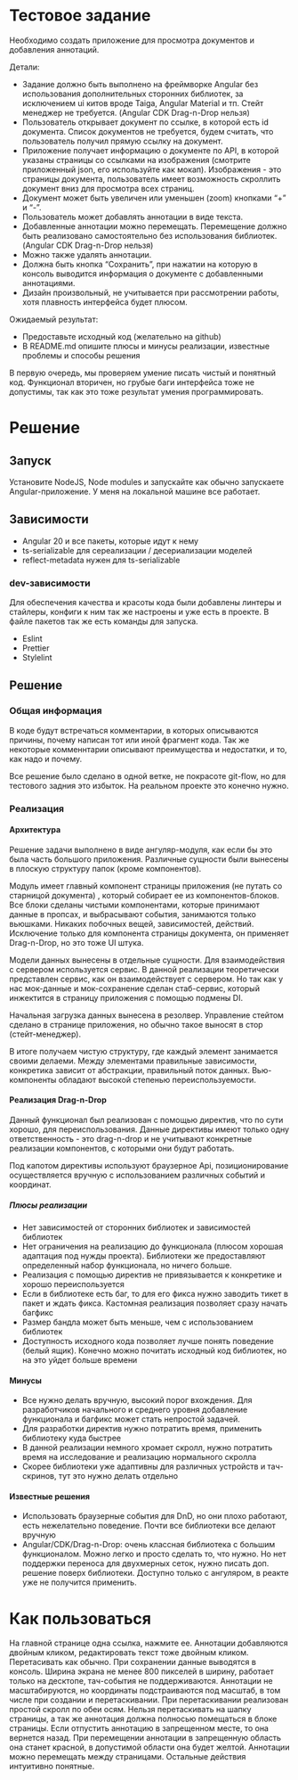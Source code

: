 
# Тестовое задание

Необходимо создать приложение для просмотра документов и добавления аннотаций.

Детали:

+ Задание должно быть выполнено на фреймворке Angular без использования
дополнительных сторонних библиотек, за исключением ui китов вроде Taiga,
Angular Material и тп. Стейт менеджер не требуется. (Angular CDK Drag-n-Drop нельзя)
+ Пользователь открывает документ по ссылке, в которой есть id документа.
Список документов не требуется, будем считать, что пользователь получил
прямую ссылку на документ.
+ Приложение получает информацию о документе по API, в которой указаны
страницы со ссылками на изображения (смотрите приложенный json, его
используйте как мокап). Изображения - это страницы документа, пользователь
имеет возможность скроллить документ вниз для просмотра всех страниц.
+ Документ может быть увеличен или уменьшен (zoom) кнопками “+” и “-”.
+ Пользователь может добавлять аннотации в виде текста.
+ Добавленные аннотации можно перемещать. Перемещение должно быть
реализовано самостоятельно без использования библиотек. (Angular CDK Drag-n-Drop нельзя)
+ Можно также удалять аннотации.
+ Должна быть кнопка “Сохранить”, при нажатии на которую в консоль выводится
информация о документе с добавленными аннотациями.
+ Дизайн произвольный, не учитывается при рассмотрении работы, хотя
плавность интерфейса будет плюсом.

Ожидаемый результат:

+ Предоставьте исходный код (желательно на github)
+ В README.md опишите плюсы и минусы реализации, известные проблемы и
способы решения

В первую очередь, мы проверяем умение писать чистый и понятный код. Функционал
вторичен, но грубые баги интерфейса тоже не допустимы, так как это тоже результат
умения программировать.

# Решение

## Запуск

Установите NodeJS, Node modules и запускайте как обычно запускаете Angular-приложение. У меня на локальной машине все работает.

## Зависимости

+ Angular 20 и все пакеты, которые идут к нему
+ ts-serializable для сереализации / десериализации моделей
+ reflect-metadata нужен для ts-serializable

### dev-зависимости

Для обеспечения качества и красоты кода были добавлены линтеры и стайлеры, конфиги к ним так же настроены и уже есть в проекте. В файле пакетов так же есть команды для запуска.

+ Eslint
+ Prettier
+ Stylelint

## Решение

### Общая информация

В коде будут встречаться комментарии, в которых описываются причины, почему написан тот или иной фрагмент кода. Так же некоторые комменнтарии описывают преимущества и недостатки, и то, как надо и почему.

Все решение было сделано в одной ветке, не покрасоте git-flow, но для тестового задния это избыток. На реальном проекте это конечно нужно.

### Реализация

#### Архитектура
Решение задачи выполнено в виде ангуляр-модуля, как если бы это была часть большого приложения. Различные сущности были вынесены в плоскую структуру папок (кроме компонентов).

Модуль имеет главный компонент страницы приложения (не путать со старницой документа) , который собирает ее из компонентов-блоков. Все блоки сделаны чистыми компонентами, которые принимают данные в пропсах, и выбрасывают события, занимаются только вьюшками. Никаких побочных вещей, зависимостей, действий. Исключение только для компонента страницы документа, он применяет Drag-n-Drop, но это тоже UI штука.

Модели данных вынесены в отдельные сущности. Для взаимодействия с сервером используется сервис. В данной реализации теоретически представлен сервис, как он взаимодействует с сервером. Но так как у нас мок-данные и мок-сохранение сделан стаб-сервис, который инжектится в страницу приложения с помощью подмены DI.

Начальная загрузка данных вынесена в резолвер. Управление стейтом сделано в странице приложения, но обычно такое выносят в стор (стейт-менеджер).

В итоге получаем чистую структуру, где каждый элемент занимается своими делаеми. Между элементами правильные зависимости, конкретика зависит от абстракции, правильный поток данных. Вью-компоненты обладают высокой степенью переиспользуемости.

#### Реализация Drag-n-Drop

Данный функционал был реализован с помощью директив, что по сути хорошо, для переиспользования. Данные директивы имеют только одну ответственность - это drag-n-drop и не учитывают конкретные реализации компонентов, с которыми они будут работать.

Под капотом директивы используют браузерное Api, позиционирование осуществляется вручную с использованием различных событий и координат.

##### Плюсы реализации
+ Нет зависимостей от сторонних библиотек и зависимостей библиотек
+ Нет ограничения на реализацию до функционала (плюсом хорошая адаптация под нужды проекта). Библиотеки же предоставляют определенный набор функционала, но ничего больше.
+ Реализация с помощью директив не привязывается к конкретике и хорошо переиспользуется
+ Если в библиотеке есть баг, то для его фикса нужно заводить тикет в пакет и ждать фикса. Кастомная реализация позволяет сразу начать багфикс
+ Размер бандла может быть меньше, чем с использованием библиотек
+ Доступность исходного кода позволяет лучше понять поведение (белый ящик). Конечно можно почитать исходный код библиотек, но на это уйдет больше времени

#### Минусы
+ Все нужно делать вручную, высокий порог вхождения. Для разработчиков начального и среднего уровня добавление функционала и багфикс может стать непростой задачей.
+ Для разработки директив нужно потратить время, применить библиотеку куда быстрее
+ В данной реализации немного хромает скролл, нужно потратить время на исследование и реализацию нормального скролла
+ Скорее библиотеки уже адаптивны для различных устройств и тач-скринов, тут это нужно делать отдельно

#### Известные решения

+ Использовать браузерные события для DnD, но они плохо работают, есть нежелательно поведение. Почти все библиотеки все делают вручную
+ Angular/CDK/Drag-n-Drop: очень классная библиотека с большим функционалом. Можно легко и просто сделать то, что нужно. Но нет поддержки переноса для двухмерных сеток, нужно писать доп. решение поверх библиотеки. Доступно только с ангуляром, в реакте уже не получится применить.

# Как пользоваться 

На главной странице одна ссылка, нажмите ее. Аннотации добавляются двойным кликом, редактировать текст тоже двойным кликом. Перетасивать как обычно. При сохранении данные выводятся в консоль. Ширина экрана не менее 800 пикселей в ширину, работает только на десктопе, тач-события не поддерживаются. Аннотации не масштабируются, но координаты подстраиваются под масштаб, в том числе при создании и перетаскивании. При перетаскивании реализован простой скролл по обеи осям. Нельзя перетаскивать на шапку страницы, а так же аннотация должна полносью помещаться в блоке страницы. Если отпустить аннотацию в запрещенном месте, то она вернется назад. При перемещении аннотации в запрещенную область она станет красной, в допустимой области она будет желтой. Аннотации можно перемещать между страницами. Остальные действия интуитивно понятные.

